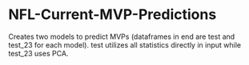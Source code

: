 # NFL-Current-MVP-Predictions
Creates two models to predict MVPs (dataframes in end are test and test_23 for each model). test utilizes all statistics directly in input while test_23 uses PCA.
